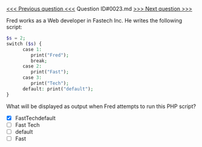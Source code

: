 [<<< Previous question <<<](0022.md)  Question ID#0023.md  [>>> Next question >>>](0024.md) 

Fred works as a Web developer in Fastech Inc. He writes the following script:
```php
$s = 2;
switch ($s) {
      case 1:
         print("Fred");
         break;
      case 2:
         print("Fast");
      case 3:
         print("Tech");
      default: print("default");
}
```
What will be displayed as output when Fred attempts to run this PHP script?

- [x] FastTechdefault
- [ ] Fast Tech
- [ ] default
- [ ] Fast
